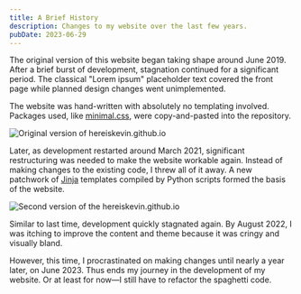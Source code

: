 ```yaml
---
title: A Brief History
description: Changes to my website over the last few years.
pubDate: 2023-06-29
---
```


The original version of this website began taking shape around June 2019. After a brief burst of development, stagnation continued for a significant period. The classical "Lorem ipsum" placeholder text covered the front page while planned design changes went unimplemented.

The website was hand-written with absolutely no templating involved. Packages used, like [minimal.css](https://github.com/HereIsKevin/minimal.css), were copy-and-pasted into the repository.

![Original version of hereiskevin.github.io](/blog/a-brief-history/v1.png)

Later, as development restarted around March 2021, significant restructuring was needed to make the website workable again. Instead of making changes to the existing code, I threw all of it away. A new patchwork of [Jinja](https://palletsprojects.com/p/jinja/) templates compiled by Python scripts formed the basis of the website.

![Second version of the hereiskevin.github.io](/blog/a-brief-history/v2.png)

Similar to last time, development quickly stagnated again. By August 2022, I was itching to improve the content and theme because it was cringy and visually bland.

However, this time, I procrastinated on making changes until nearly a year later, on June 2023. Thus ends my journey in the development of my website. Or at least for now—I still have to refactor the spaghetti code.
